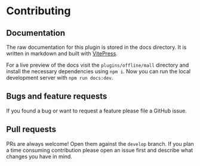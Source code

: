 # Contributing

## Documentation

The raw documentation for this plugin is stored in the docs directory. It is written in markdown and 
built with [VitePress](https://vitepress.dev).

For a live preview of the docs visit the `plugins/offline/mall` directory and install the necessary 
dependencies using `npm i`. Now you can run the local development server with `npm run docs:dev`.

## Bugs and feature requests

If you found a bug or want to request a feature please file a GitHub issue.

## Pull requests

PRs are always welcome! Open them against the `develop` branch.
If you plan a time consuming contribution please open an issue first and describe what changes you 
have in mind. 
